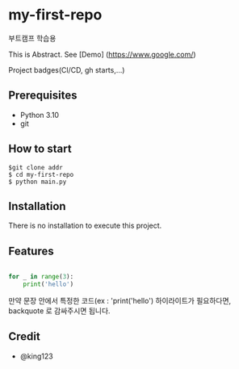 # my-first-repo

부트캠프 학습용

This is Abstract. See [Demo] (https://www.google.com/)

Project badges(Cl/CD, gh starts,...)

## Prerequisites

- Python 3.10
- git

## How to start


```shell
$git clone addr
$ cd my-first-repo
$ python main.py

```

## Installation

There is no installation to execute this project.


## Features

```python

for _ in range(3):
    print('hello')
```
만약 문장 안에서 특정한 코드(ex : 'print('hello') 하이라이트가 필요하다면, backquote 로 감싸주시면 됩니다.

## Credit
- @king123

